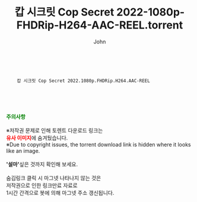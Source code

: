 ﻿---
layout: post
title:  "    캅 시크릿 Cop Secret 2022-1080p-FHDRip-H264-AAC-REEL.torrent"
author: John
categories: [ 영화 ]
tags: [  ]
image:  
description: "    캅 시크릿 Cop Secret 2022-1080p-FHDRip-H264-AAC-REEL torrent 정보 공유"
toc: true
toc_sticky: true
---

<br>

        캅 시크릿 Cop Secret 2022.1080p.FHDRip.H264.AAC-REEL  
    
<br><br><br>
<p data-ke-size="size16"><b><span style="color: green;">주의사항</span></b><br /><br />※저작권 문제로 인해 토렌트 다운로드 링크는<br /><b><span style="color: red;">유사 이미지</span></b>에 숨겨뒀습니다.<br />※Due to copyright issues, the torrent download link is hidden where it looks like an image.<br /><br /><b>'설마'</b>싶은 것까지 확인해 보세요.<br /><br />숨김링크 클릭 시 마그넷 나타나지 않는 것은<br />저작권으로 인한 링크만료 자료로<br />1시간 간격으로 봇에 의해 마그넷 주소 갱신됩니다.</p>
